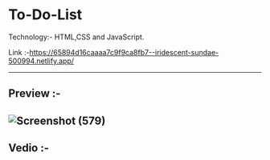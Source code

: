 # To-Do-List

Technology:- HTML,CSS and JavaScript.

Link :-https://65894d16caaaa7c9f9ca8fb7--iridescent-sundae-500994.netlify.app/

---------
Preview :- 
---------
![Screenshot (579)](https://github.com/Swetathakare/To-Do-List/assets/143093330/e78ba30a-ef46-4ee9-9a2f-e6f0b2f11a40)
---------
Vedio :- 
---------
